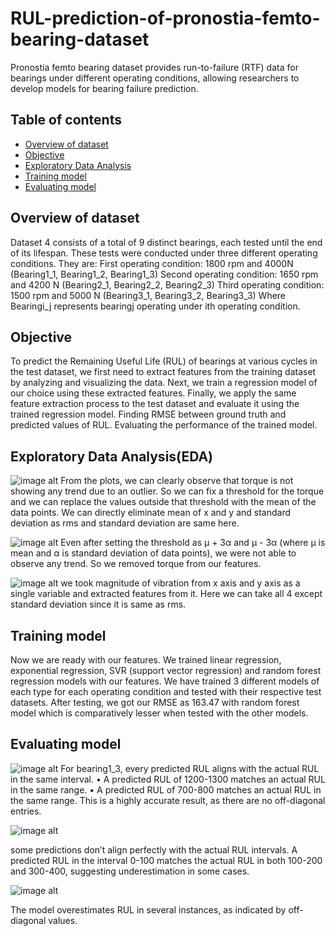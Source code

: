 # RUL-prediction-of-pronostia-femto-bearing-dataset

Pronostia femto bearing dataset provides run-to-failure (RTF) data for bearings under different operating conditions, allowing researchers to develop models for bearing failure prediction.

## Table of contents

- [Overview of dataset](https://github.com/SivaRishitha/RUL-prediction-of-pronostia-femto-bearing-dataset/edit/main/README.md#overview-of-dataset)
- [Objective](https://github.com/SivaRishitha/RUL-prediction-of-pronostia-femto-bearing-dataset/edit/main/README.md#objective)
- [Exploratory Data Analysis](https://github.com/SivaRishitha/RUL-prediction-of-pronostia-femto-bearing-dataset/edit/main/README.md#exploratory-data-analysis)
- [Training model](https://github.com/SivaRishitha/RUL-prediction-of-pronostia-femto-bearing-dataset/edit/main/README.md#training-model)
- [Evaluating model](https://github.com/SivaRishitha/RUL-prediction-of-pronostia-femto-bearing-dataset/edit/main/README.md#evaluating-model)
  

## Overview of dataset

Dataset 4 consists of a total of 9 distinct bearings, each tested until the end of its
lifespan. These tests were conducted under three different operating conditions.
They are:
First operating condition: 1800 rpm and 4000N (Bearing1_1, Bearing1_2, Bearing1_3)
Second operating condition: 1650 rpm and 4200 N (Bearing2_1, Bearing2_2, Bearing2_3)
Third operating condition: 1500 rpm and 5000 N (Bearing3_1, Bearing3_2, Bearing3_3)
Where Bearingi_j represents bearingj operating under ith operating condition.

## Objective

To predict the Remaining Useful Life (RUL) of bearings at various cycles in the test dataset,
we first need to extract features from the training dataset by analyzing and visualizing the
data. Next, we train a regression model of our choice using these extracted features.
Finally, we apply the same feature extraction process to the test dataset and evaluate it
using the trained regression model.
Finding RMSE between ground truth and predicted values of RUL.
Evaluating the performance of the trained model.

## Exploratory Data Analysis(EDA)

![image alt](https://github.com/user-attachments/assets/326f124e-9955-454d-a16c-a7b1070df8e9)
From the plots, we can clearly observe that torque is not showing any trend due to an outlier. So we can fix a threshold for the torque and we can replace the values outside that threshold with the mean of the data points. We can directly eliminate mean of x and y and standard deviation as rms and standard deviation are same here.

![image alt](https://github.com/user-attachments/assets/bf74ea1d-1397-458b-bba4-814f0b925911)
Even after setting the threshold as µ + 3α and µ - 3α (where µ is mean and α is standard deviation of data points), we were not able to observe any trend. So we removed torque from our features.

![image alt](https://github.com/user-attachments/assets/1d97a0d6-3a4c-4642-ab45-c7388c701c71)
we took magnitude of vibration from x axis and y axis as a single variable and extracted features from it. Here we can take all 4 except standard deviation since it is same as rms. 

## Training model

Now we are ready with our features. We trained linear regression, exponential regression, SVR (support vector regression) and random forest regression models with our features. We have trained 3 different models of each type for each operating condition and tested with their respective test datasets.
After testing, we got our RMSE as 163.47 with random forest model which is comparatively lesser when tested with the other models.

## Evaluating model

![image alt](https://github.com/user-attachments/assets/e1b44139-c30e-46a5-90a3-639e528666b1)
For bearing1_3, every predicted RUL aligns with the actual RUL in the same interval. 
•	A predicted RUL of 1200-1300 matches an actual RUL in the same range.
•	A predicted RUL of 700-800 matches an actual RUL in the same range.
This is a highly accurate result, as there are no off-diagonal entries.

![image alt](https://github.com/user-attachments/assets/28480880-81b2-4b3f-a229-28f018f3db26)

some predictions don’t align perfectly with the actual RUL intervals.
A predicted RUL in the interval 0-100 matches the actual RUL in both 100-200 and 300-400, suggesting underestimation in some cases.

![image alt](https://github.com/user-attachments/assets/536b527a-71de-4ec9-8d7f-06f79bd6b075)

The model overestimates RUL in several instances, as indicated by off-diagonal values.









